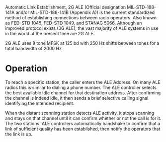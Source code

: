 Automatic Link Establishment, 2G ALE (Official designation MIL-STD-188-141A and/or MIL-STD-188-141B (Appendix A)) is the current standardized method of establishing connections between radio operators. Also known as FED-STD 1045, FED-STD 1049, and STANAG 5066. Although an improved protocol exists (3G ALE), the vast majority of ALE systems in use in the world at the present time are 2G ALE.

2G ALE uses 8 tone MFSK at 125 bd with 250 Hz shifts between tones for a total bandwidth of 2000 Hz

# Operation
To reach a specific station, the caller enters the ALE Address. On many ALE radios this is similar to dialing a phone number. The ALE controller selects the best available idle channel for that destination address. After confirming the channel is indeed idle, it then sends a brief selective calling signal identifying the intended recipient.

When the distant scanning station detects ALE activity, it stops scanning and stays on that channel until it can confirm whether or not the call is for it. The two stations' ALE controllers automatically handshake to confirm that a link of sufficient quality has been established, then notify the operators that the link is up.